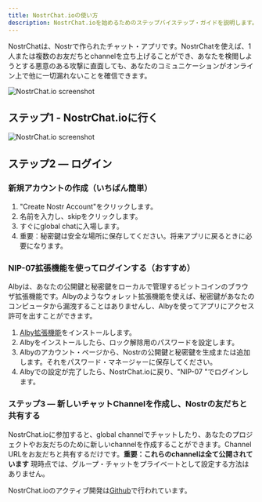 ```yaml
---
title: NostrChat.ioの使い方
description: NostrChat.ioを始めるためのステップバイステップ・ガイドを説明します。
---
```


NostrChatは、Nostrで作られたチャット・アプリです。NostrChatを使えば、1人または複数のお友だちとchannelを立ち上げることができ、あなたを検閲しようとする悪意のある攻撃に直面しても、あなたのコミュニケーションがオンライン上で他に一切漏れないことを確信できます。


![NostrChat.io screenshot](/images/nostrchat-signup.webp)

## ステップ1 - NostrChat.ioに行く

![NostrChat.io screenshot](/images/nostrchat-login.webp)

## ステップ2 — ログイン

### 新規アカウントの作成（いちばん簡単）

1. "Create Nostr Account"をクリックします。
2. 名前を入力し、skipをクリックします。
3. すぐにglobal chatに入場します。
4. 重要：秘密鍵は安全な場所に保存してください。将来アプリに戻るときに必要になります。

### NIP-07拡張機能を使ってログインする（おすすめ）

Albyは、あなたの公開鍵と秘密鍵をローカルで管理するビットコインのブラウザ拡張機能です。Albyのようなウォレット拡張機能を使えば、秘密鍵があなたのコンピュータから漏洩することはありませんし、Albyを使ってアプリにアクセス許可を出すことができます。

1. [Alby拡張機能](https://getalby.com/)をインストールします。
2. Albyをインストールしたら、ロック解除用のパスワードを設定します。
3. Albyのアカウント・ページから、Nostrの公開鍵と秘密鍵を生成または追加します。それをパスワード・マネージャーに保存してください。
4. Albyでの設定が完了したら、NostrChat.ioに戻り、"NIP-07 "でログインします。

### ステップ3 — 新しいチャットChannelを作成し、Nostrの友だちと共有する

NostrChat.ioに参加すると、global channelでチャットしたり、あなたのプロジェクトやお友だちのために新しいchannelを作成することができます。Channel URLをお友だちと共有するだけです。**重要：これらのchannelは全て公開されています** 現時点では、グループ・チャットをプライベートとして設定する方法はありません。

NostrChat.ioのアクティブ開発は[Github](https://github.com/NostrChat/NostrChat)で行われています。
